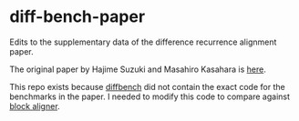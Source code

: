 # diff-bench-paper
Edits to the supplementary data of the difference recurrence alignment paper.

The original paper by Hajime Suzuki and Masahiro Kasahara is
[here](https://bmcbioinformatics.biomedcentral.com/articles/10.1186/s12859-018-2014-8).

This repo exists because [diffbench](https://github.com/ocxtal/diffbench)
did not contain the exact code for the benchmarks in the paper.
I needed to modify this code to compare against
[block aligner](https://github.com/Daniel-Liu-c0deb0t/block-aligner).
